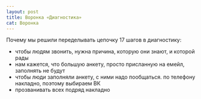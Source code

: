 ```yaml
---
layout: post
title: Воронка «Диагностика»
cat: Воронка
---
```


Почему мы решили переделывать цепочку 17 шагов в диагностику:

- чтобы людям звонить, нужна причина, которую они знают, и которой рады
- нам кажется, что большую анкету, просто присланную на емейл, заполнять не будут
- чтобы люди заполняли анкету, с ними надо пообщаться. по телефону накладно, поэтому выбираем ВК
- прозванивать всех подряд накладно